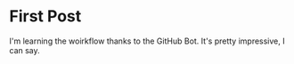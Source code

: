 # First Post

I'm learning the woirkflow thanks to the GitHub Bot.  It's pretty impressive, I can say.
